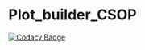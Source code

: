 # Plot_builder_CSOP
[![Codacy Badge](https://api.codacy.com/project/badge/Grade/dfe2e34d515f46619254c0a43a6d5ad0)](https://app.codacy.com/app/elaygall/Plot_builder_CSOP?utm_source=github.com&utm_medium=referral&utm_content=elaygall/Plot_builder_CSOP&utm_campaign=Badge_Grade_Dashboard)